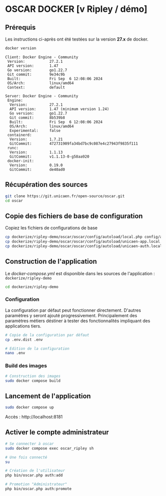 # OSCAR DOCKER [v Ripley / démo]

## Prérequis

Les instructions ci-après ont été testées sur la version **27.x** de docker.

```bash
docker version
```

```text
Client: Docker Engine - Community
 Version:           27.2.1
 API version:       1.47
 Go version:        go1.22.7
 Git commit:        9e34c9b
 Built:             Fri Sep  6 12:08:06 2024
 OS/Arch:           linux/amd64
 Context:           default

Server: Docker Engine - Community
 Engine:
  Version:          27.2.1
  API version:      1.47 (minimum version 1.24)
  Go version:       go1.22.7
  Git commit:       8b539b8
  Built:            Fri Sep  6 12:08:06 2024
  OS/Arch:          linux/amd64
  Experimental:     false
 containerd:
  Version:          1.7.21
  GitCommit:        472731909fa34bd7bc9c087e4c27943f9835f111
 runc:
  Version:          1.1.13
  GitCommit:        v1.1.13-0-g58aa920
 docker-init:
  Version:          0.19.0
  GitCommit:        de40ad0
```

## Récupération des sources
```bash
git clone https://git.unicaen.fr/open-source/oscar.git
cd oscar
```

## Copie des fichiers de base de configuration

Copiez les fichiers de configurations de base

```bash
cp dockerize/ripley-demo/oscar/oscar/config/autoload/local.php config/autoload/
cp dockerize/ripley-demo/oscar/oscar/config/autoload/unicaen-app.local.php config/autoload/
cp dockerize/ripley-demo/oscar/oscar/config/autoload/unicaen-auth.local.php config/autoload/
```

## Construction de l'application

Le *docker-compose.yml* est disponible dans les sources de l'application : `dockerize/ripley-demo`

```bash
cd dockerize/ripley-demo
```

### Configuration

La configuration par défaut peut fonctionner directement. D'autres paramètres y seront ajouté progressivement. Principalement des paramètres métiers déstiner à tester des fonctionnalités impliquant des applications tiers.

```bash
# Copie de la configuration par défaut
cp .env.dist .env

# Edition de la configuration
nano .env
```

### Build des images

```bash
# Construction des images
sudo docker compose build
```

## Lancement de l'application

```bash
sudo docker compose up
```

Accès : http://localhost:8181

## Activer le compte administrateur

```bash
# Se connecter à oscar
sudo docker compose exec oscar_ripley sh

# Une fois connecté
su

# Création de l'utilisateur
php bin/oscar.php auth:add

# Promotion "Administrateur"
php bin/oscar.php auth:promote
```


